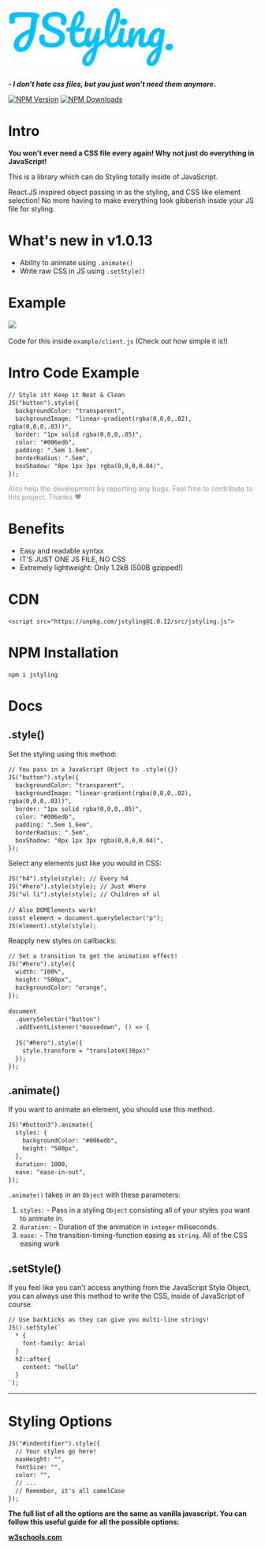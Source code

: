 ##### <img src="./jstyling-logo.svg" height="120">

<b> _- I don't hate css files, but you just won't need them anymore._ </b>

[![NPM Version][npm-image]][npm-url]
[![NPM Downloads][downloads-image]][downloads-url]

[npm-image]: https://img.shields.io/npm/v/jstyling.svg
[npm-url]: https://npmjs.org/package/jstyling
[downloads-image]: https://img.shields.io/npm/dm/jstyling.svg
[downloads-url]: https://npmjs.org/package/jstyling

# Intro

<b>You won't ever need a CSS file every again! Why not just do everything in JavaScript!</b>

This is a library which can do Styling totally inside of JavaScript.

React.JS inspired object passing in as the styling, and CSS like element selection!
No more having to make everything look gibberish inside your JS file for styling.

# What's new in v1.0.13

- Ability to animate using `.animate()`
- Write raw CSS in JS using `.setStyle()`

# Example

<img src="./example.gif" width="400px">

Code for this inside `example/client.js` (Check out how simple it is!)

# Intro Code Example

```
// Style it! Keep it Neat & Clean
JS("button").style({
  backgroundColor: "transparent",
  backgroundImage: "linear-gradient(rgba(0,0,0,.02), rgba(0,0,0,.03))",
  border: "1px solid rgba(0,0,0,.05)",
  color: "#006edb",
  padding: ".5em 1.6em",
  borderRadius: ".5em",
  boxShadow: "0px 1px 3px rgba(0,0,0,0.04)",
});
```

<p style="color: rgba(0,0,0,0.4)">Also help the development by reporting any bugs. Feel free to contribute to this project. Thanks ❤</p>

# Benefits

- Easy and readable syntax
- IT'S JUST ONE JS FILE, NO CSS
- Extremely lightweight: Only 1.2kB (500B gzipped!)

# CDN

```
<script src="https://unpkg.com/jstyling@1.0.12/src/jstyling.js">
```

# NPM Installation

```
npm i jstyling
```

# Docs

## .style()

Set the styling using this method:

```
// You pass in a JavaScript Object to .style({})
JS("button").style({
  backgroundColor: "transparent",
  backgroundImage: "linear-gradient(rgba(0,0,0,.02), rgba(0,0,0,.03))",
  border: "1px solid rgba(0,0,0,.05)",
  color: "#006edb",
  padding: ".5em 1.6em",
  borderRadius: ".5em",
  boxShadow: "0px 1px 3px rgba(0,0,0,0.04)",
});
```

Select any elements just like you would in CSS:

```
JS("h4").style(style); // Every h4
JS("#hero").style(style); // Just #hero
JS("ul li").style(style); // Children of ul

// Also DOMElements work!
const element = document.querySelector("p");
JS(element).style(style);
```

Reapply new styles on callbacks:

```
// Set a transition to get the animation effect!
JS("#hero").style({
  width: "100%",
  height: "500px",
  backgroundColor: "orange",
});

document
  .querySelector("button")
  .addEventListener("mousedown", () => {

  JS("#hero").style({
    style.transform = "translateX(30px)"
  });
});
```

## .animate()

If you want to animate an element, you should use this method.

```
JS("#button3").animate({
  styles: {
    backgroundColor: "#006edb",
    height: "500px",
  },
  duration: 1000,
  ease: "ease-in-out",
});
```

`.animate()` takes in an `Object` with these parameters:

1. `styles:` - Pass in a styling `Object` consisting all of your styles you want to animate in.
2. `duration:` - Duration of the animation in `integer` miliseconds.
3. `ease:` - The transition-timing-function easing as `string`. All of the CSS easing work

## .setStyle()

If you feel like you can't access anything from the JavaScript Style Object, you can always use this method to write the CSS, inside of JavaScript of course.

```
// Use backticks as they can give you multi-line strings!
JS().setStyle(`
  * {
    font-family: Arial
  }
  h2::after{
    content: "hello"
  }
`);
```

---

# Styling Options

```
JS("#indentifier").style({
  // Your styles go here!
  maxHeight: "",
  fontSize: "",
  color: "",
  // ...
  // Remember, it's all camelCase
});
```

<b>The full list of all the options are the same as vanilla javascript. You can follow this useful guide for all the possible options:<b>

[w3schools.com](https://www.w3schools.com/jsref/dom_obj_style.asp)
